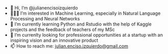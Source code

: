 - 👋 Hi, I’m @julianencisoizquierdo
- 👨🏼‍💻 I’m interested in Machine Learning, especially in Natural Language Processing and Neural Networks
- 🔢 I’m currently learning Python and Rstudio with the help of Kaggle projects and the feedback of teachers of my MSc
- 🤝 I’m currenlty looking for professional opportunities at a startup with an inspiring vision and an innovative product
- 📫 How to reach me: julian.enciso.izquierdo@gmail.com

